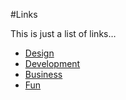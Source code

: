#Links

This is just a list of links&hellip;

* [Design](Design.md)
* [Development](Development.md)
* [Business](Business.md)
* [Fun](Fun.md)